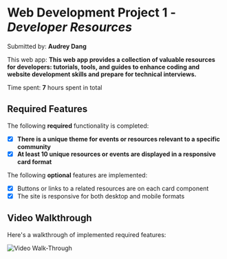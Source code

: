 # Web Development Project 1 - *Developer Resources*

Submitted by: **Audrey Dang**

This web app: **This web app provides a collection of valuable resources for developers: tutorials, tools, and guides to enhance coding and website development skills and prepare for technical interviews.**

Time spent: **7** hours spent in total

## Required Features

The following **required** functionality is completed:

- [x] **There is a unique theme for events or resources relevant to a specific community**
- [x] **At least 10 unique resources or events are displayed in a responsive card format**

The following **optional** features are implemented:

- [x] Buttons or links to a related resources are on each card component
- [x] The site is responsive for both desktop and mobile formats

## Video Walkthrough

Here's a walkthrough of implemented required features:

<img src="https://i.imgur.com/QF7PbkFl.gif" alt="Video Walk-Through">


